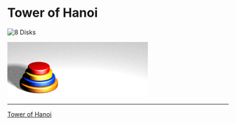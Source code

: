 
# Tower of Hanoi

![8 Disks](./Tower_of_Hanoin.jpeg)

![Animated Tower of Hanoi](./Tower_of_Hanoi_4.gif)

___
[Tower of Hanoi](https://en.wikipedia.org/wiki/Tower_of_Hanoi)